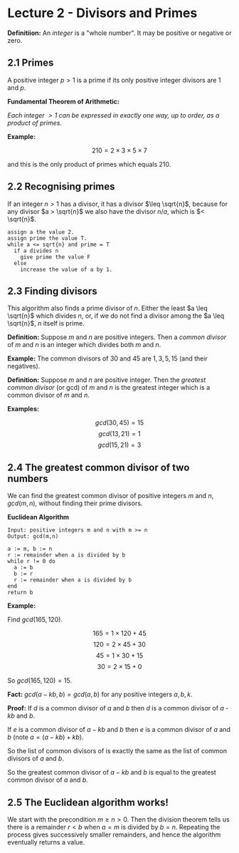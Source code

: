 # Lecture 2 - Divisors and Primes

**Definitiion:** An _integer_ is a "whole number". It may be positive or
negative or zero.

## 2.1 Primes

A positive integer $p > 1$ is a prime if its only positive integer divisors are
1 and $p$.

**Fundamental Theorem of Arithmetic:**

_Each integer $> 1$ can be expressed in exactly one way, up to order, as a
product of primes._

**Example:**

$$210 = 2 \times 3 \times 5 \times 7$$

and this is the only product of primes which equals $210$.

## 2.2 Recognising primes

If an integer $n > 1$ has a divisor, it has a divisor $\leq \sqrt{n}$, because
for any divisor $a > \sqrt{n}$ we also have the divisor $n / a$, which is $<
\sqrt{n}$.

```
assign a the value 2.
assign prime the value T.
while a <= sqrt{n} and prime = T
  if a divides n
    give prime the value F
  else
    increase the value of a by 1.
```

## 2.3 Finding divisors

This algorithm also finds a prime divisor of $n$. Either the least $a \leq
\sqrt{n}$ which divides $n$, or, if we do not find a divisor among the $a \leq
\sqrt{n}$, $n$ itself is prime.

**Definition:** Suppose _m_ and _n_ are positive integers. Then a _common
divisor_ of _m_ and _n_ is an integer which divides both _m_ and _n_.

**Example:** The common divisors of $30$ and $45$ are $1, 3, 5, 15$ (and their
negatives).

**Definition:** Suppose _m_ and _n_ are positive integer. Then the _greatest
common divisor_ (or gcd) of _m_ and _n_ is the greatest integer which is a
common divisor of _m_ and _n_.

**Examples:**

$$gcd(30,45) = 15$$
$$gcd(13,21) = 1$$
$$gcd(15,21) = 3$$

## 2.4 The greatest common divisor of two numbers

We can find the greatest common divisor of positive integers _m_ and _n_,
$gcd(m,n)$, without finding their prime divisors.

**Euclidean Algorithm**


```
Input: positive integers m and n with m >= n
Output: gcd(m,n)

a := m, b := n
r := remainder when a is divided by b
while r != 0 do
  a := b
  b := r
  r := remainder when a is divided by b
end
return b
```

**Example:**

Find $gcd(165,120)$.

$$165 = 1 \times 120 + 45$$
$$120 = 2 \times  45 + 30$$
$$ 45 = 1 \times  30 + 15$$
$$ 30 = 2 \times  15 +  0$$

So $gcd(165,120) = 15$.

**Fact:** $gcd(a - kb, b) = gcd(a, b)$ for any positive integers $a, b, k$.

**Proof:** If _d_ is a common divisor of _a_ and _b_ then _d_ is a common
divisor of _a_ - _kb_ and _b_.

If _e_ is a common divisor of $a - kb$ and $b$ then $e$ is a common divisor of
$a$ and $b$ (note $a = (a - kb) + kb)$.

So the list of common divisors of is exactly the same as the list of common
divisors of $a$ and $b$.

So the greatest common divisor of $a - kb$ and $b$ is equal to the greatest
common divisor of $a$ and $b$.

## 2.5 The Euclidean algorithm works!

We start with the precondition $m \geq n > 0$. Then the division theorem tells
us there is a remainder $r < b$ when $a = m$ is divided by $b = n$. Repeating
the process gives successively smaller remainders, and hence the algorithm
eventually returns a value.
